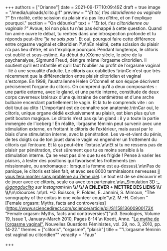 +++
authors = ["Orianne"]
date = 2021-09-17T10:09:49Z
draft = true
image = "/media/uploads/clito.gif"
preview = "_\"Et toi, t’es clitoridienne ou vaginale ?\"_ En réalité, cette scission du plaisir n’a pas lieu d’être, et on t'explique pourquoi."
section = "On débunke"
text = "_\"Et toi, t’es clitoridienne ou vaginale ?\"_ Avoue, toi non plus tu n’as pas échappé à cette question. Quand ton ami·e ouvre le débat, tu rentres dans une introspection profonde et tu réponds peut-être _\"je ne sais pas\"_. Et oui, pourquoi faire cette différence entre orgasme vaginal et clitoridien ?\n\nEn réalité, cette scission du plaisir n’a pas lieu d’être, et on t'explique pourquoi. Pendant longtemps, le clitoris est oublié et sous-estimé. Au début du XXème siècle, le père de la psychanalyse, Sigmund Freud, dénigre même l’orgasme clitoridien. Il soutient qu’il est infantile et qu’il faut l’oublier au profit de l’orgasme vaginal - lié à une sexualité d’adulte. Le clitoris aux oubliettes !\n\nCe n’est que très récemment que la différenciation entre plaisir clitoridien et vaginal s'estompe. En 1998, l’australienne Helen O’Connell et son équipe décrivent précisément l’organe du clitoris. On comprend qu’il a deux composantes : une partie externe, avec le gland, et une partie interne, constituée de deux corps caverneux latéraux d’une quinzaine de centimètres et d’une arche bulbaire encerclant partiellement le vagin. Et là tu le comprends vite : on doit tout au clito ! L'important est de connaître son anatomie.\n\nCar oui, le clitoris, unique organe dédié exclusivement au plaisir, est bien plus qu’un petit bouton magique. Le clitoris n’est pas qu’un gland : il y a toute la partie immergée de l’iceberg ! En réalité, l’orgasme féminin peut survenir avec une stimulation externe, en frottant le clitoris de l’extérieur, mais aussi par le biais d’une stimulation interne, avec la pénétration. Les va-et-vient du pénis, de tes doigts ou de ton jouet dans le vagin va engendrer un frottement du clitoris qui l’entoure. Et là ça peut-être l’extase.\n\nEt si tu ne ressens pas de plaisir par pénétration, c’est sûrement que tu es moins sensible à la stimulation interne. Ça ne veut pas dire que tu es frigide ! Pense à varier les plaisirs, à tester des positions qui favorisent les frottements (en missionnaire, ou andromaque : lorsque la femme est au-dessus).\n\nPas de panique, le clitoris est bien fait, et avec ses 8000 terminaisons nerveuses [il vous fera monter sans problème au 7ème ciel](https://lepointq.com/newsletters/grimpons-au-7eme-ciel/). Le tout est de se découvrir et de jouer avec ce clitoris, seule ou avec ton partenaire.\n\n_Simulation 3D :_ [_@gangduclito_](https://www.instagram.com/stories/highlights/17979422683098761/) _sur Instagram_\n\n **\\\\/ \\\\/ A ENLEVER + METTRE DES LIENS \\\\/ \\\\/**\n\nSources :\n\n1. *O. Buisson, P. Foldes, E. Jannini, S. Mimoun, \"The sonography of the coitus in one volunteer couple\"\n2. M.-H. Colson \"[Female orgasm: Myths, facts and controversies](https://www.sciencedirect.com/science/article/pii/S115813600900173X \"Female orgasm: Myths, facts and controversies\")\"\n3. Sexologies, Volume 19, Issue 1, January–March 2010, Pages 8-14  \n   Koedt, Anne. \"[Le mythe de l’orgasme vaginal\"](https://www.cairn.info/revue-nouvelles-questions-feministes-2010-3-page-14.htm), Nouvelles Questions Féministes, vol. 29, no. 3, 2010, pp. 14-22."
themes = ["clitoris", "orgasme", "plaisir"]
title = "\"L’orgasme féminin est vaginal ou clitoridien\""
veracity = "Faux"

+++
